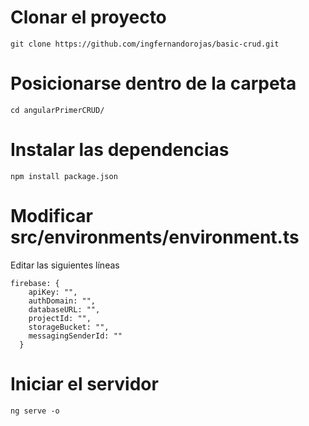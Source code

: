 # Clonar el proyecto
```git clone https://github.com/ingfernandorojas/basic-crud.git ```

# Posicionarse dentro de la carpeta
```cd angularPrimerCRUD/```

# Instalar las dependencias
```npm install package.json```

# Modificar src/environments/environment.ts
Editar las siguientes líneas
```
firebase: {
    apiKey: "",
    authDomain: "",
    databaseURL: "",
    projectId: "",
    storageBucket: "",
    messagingSenderId: ""
  }
```

# Iniciar el servidor
```ng serve -o```
